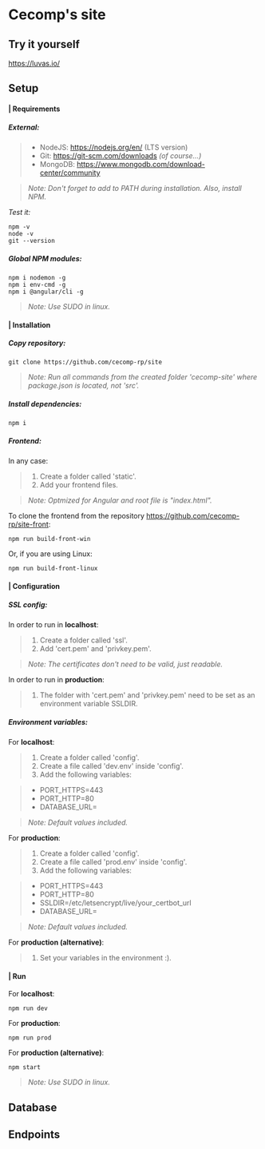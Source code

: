 # Cecomp's site


## Try it yourself
<https://luvas.io/>


## Setup


#### | Requirements


##### **External:**
>- NodeJS: https://nodejs.org/en/ (LTS version)
>- Git:    https://git-scm.com/downloads *(of course...)*
>- MongoDB: https://www.mongodb.com/download-center/community

>*Note: Don't forget to add to PATH during installation. Also, install NPM.*

*Test it:*
~~~
npm -v
node -v
git --version
~~~


##### **Global NPM modules:**
~~~
npm i nodemon -g
npm i env-cmd -g
npm i @angular/cli -g
~~~
>*Note: Use SUDO in linux.*



#### | Installation

##### **Copy repository:**
~~~
git clone https://github.com/cecomp-rp/site
~~~

>*Note: Run all commands from the created folder 'cecomp-site' where package.json is located, not 'src'.*

##### **Install dependencies:**
~~~
npm i
~~~

##### **Frontend:**

In any case:
>1. Create a folder called 'static'.
>2. Add your frontend files.

>*Note: Optmized for Angular and root file is "index.html".*

To clone the frontend from the repository https://github.com/cecomp-rp/site-front:
~~~
npm run build-front-win
~~~
Or, if you are using Linux:
~~~
npm run build-front-linux
~~~

#### | Configuration

##### **SSL config:**

In order to run in **localhost**:
>1. Create a folder called 'ssl'.
>2. Add 'cert.pem' and 'privkey.pem'.

>*Note: The certificates don't need to be valid, just readable.*

In order to run in **production**:
>1. The folder with 'cert.pem' and 'privkey.pem' need to be set as an environment variable SSLDIR.



##### **Environment variables:**

For **localhost**:
>1. Create a folder called 'config'.
>2. Create a file called 'dev.env' inside 'config'.
>3. Add the following variables:

>- PORT_HTTPS=443
>- PORT_HTTP=80
>- DATABASE_URL=

>*Note: Default values included.*


For **production**:
>1. Create a folder called 'config'.
>2. Create a file called 'prod.env' inside 'config'.
>3. Add the following variables:

>- PORT_HTTPS=443
>- PORT_HTTP=80
>- SSLDIR=/etc/letsencrypt/live/your_certbot_url
>- DATABASE_URL=

>*Note: Default values included.*

For **production (alternative)**:
>1. Set your variables in the environment :).



#### | Run

For **localhost**:
~~~
npm run dev
~~~

For **production**:
~~~
npm run prod
~~~

For **production (alternative)**:
~~~
npm start
~~~

>*Note: Use SUDO in linux.*


## Database




## Endpoints




